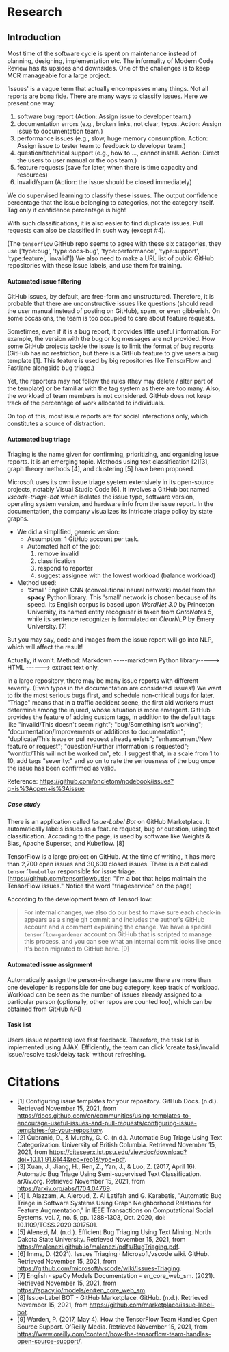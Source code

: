 # Research

## Introduction

Most time of the software cycle is spent on maintenance instead of planning, designing, implementation etc. The informality of Modern Code Review has its upsides and downsides. One of the challenges is to keep MCR manageable for a large project.

‘Issues' is a vague term that actually encompasses many things. Not all reports are bona fide. There are many ways to classify issues. Here we present one way:

1. software bug report (Action: Assign issue to developer team.)
2. documentation errors (e.g., broken links, not clear, typos. Action: Assign issue to documentation team.)
3. performance issues (e.g., slow, huge memory consumption. Action: Assign issue to tester team to feedback to developer team.)
4. question/technical support (e.g., how to ..., cannot install. Action: Direct the users to user manual or the ops team.)
5. feature requests (save for later, when there is time capacity and resources)
6. invalid/spam (Action: the issue should be closed immediately)

We do supervised learning to classify these issues. The output confidence percentage that the issue belonging to categories, not the category itself. Tag only if confidence percentage is high!

With such classifications, it is also easier to find duplicate issues. Pull requests can also be classified in such way (except #4).

(The `tensorflow` GitHub repo seems to agree with these six categories, they use ['type:bug', 'type:docs-bug', 'type:performance', 'type:support', 'type:feature', 'invalid']) We also need to make a URL list of public GitHub repositories with these issue labels, and use them for training.

#### Automated issue filtering
GitHub issues, by default, are free-form and unstructured. Therefore, it is probable that there are unconstructive issues like questions (should read the user manual instead of posting on GitHub), spam, or even gibberish. On some occasions, the team is too occupied to care about feature requests.

Sometimes, even if it is a bug report, it provides little useful information. For example, the version with the bug or log messages are not provided. How some GitHub projects tackle the issue is to limit the format of bug reports (GitHub has no restriction, but there is a GitHub feature to give users a bug template [1]. This feature is used by big repositories like TensorFlow and Fastlane alongside bug triage.)

Yet, the reporters may not follow the rules (they may delete / alter part of the template) or be familiar with the tag system as there are too many. Also, the workload of team members is not considered. GitHub does not keep track of the percentage of work allocated to individuals.

On top of this, most issue reports are for social interactions only, which constitutes a source of distraction.

#### Automated bug triage
Triaging is the name given for confirming, prioritizing, and organizing issue reports. It is an emerging topic. Methods using text classification [2][3], graph theory methods [4], and clustering [5] have been proposed.

Microsoft uses its own issue triage syetem extensively in its open-source projects, notably Visual Studio Code [6]. It involves a GitHub bot named *vscode-triage-bot* which isolates the issue type, software version, operating system version, and hardware info from the issue report. In the documentation, the company visualizes its intricate triage policy by state graphs.

* We did a simplified, generic version:
	* Assumption: 1 GitHub account per task.
	* Automated half of the job:
		1. remove invalid
		2. classification
		3. respond to reporter
		4. suggest assignee with the lowest workload (balance workload)
* Method used:
	* 'Small' English CNN (convolutional neural network) model from the **spacy** Python library. This 'small' network is chosen because of its speed. Its English corpus is based upon *WordNet 3.0* by Princeton University, its named entity recogniser is taken from *OntoNotes 5*, while its sentence recognizer is formulated on *ClearNLP* by Emery University. [7]

But you may say, code and images from the issue report will go into NLP, which will affect the result!

Actually, it won't. Method: Markdown -----markdown Python library-----> HTML ------> extract text only.

In a large repository, there may be many issue reports with different severity. (Even typos in the documentation are considered issues!) We want to fix the most serious bugs first, and schedule non-critical bugs for later. "Triage" means that in a traffic accident scene, the first aid workers must determine among the injured, whose situation is more emergent. GitHub provides the feature of adding custom tags, in addition to the default tags like "invalid/This doesn't seem right"; "bug/Something isn't working"; "documentation/Improvements or additions to documentation"; "duplicate/This issue or pull request already exists"; "enhancement/New feature or request"; "question/Further information is requested"; "wontfix/This will not be worked on", etc. I suggest that, in a scale from 1 to 10, add tags "severity:<level>" and so on to rate the seriousness of the bug once the issue has been confirmed as valid.
	
Reference: https://github.com/oncletom/nodebook/issues?q=is%3Aopen+is%3Aissue
	
##### Case study
There is an application called *Issue-Label Bot* on GitHub Marketplace. It automatically labels issues as a feature request, bug or question, using text classification. According to the page, is used by software like Weights & Bias, Apache Superset, and Kubeflow. [8]

TensorFlow is a large project on GitHub. At the time of writing, it has more than 2,700 open issues and 30,600 closed issues.
There is a bot called `tensorflowbutler` responsible for issue triage. (https://github.com/tensorflowbutler: "I'm a bot that helps maintain the TensorFlow issues." Notice the word "triageservice" on the page)

According to the development team of TensorFlow:
> For internal changes, we also do our best to make sure each check-in appears as a single git commit and includes the author's GitHub account and a comment explaining the change. We have a special `tensorflow-gardener` account on GitHub that is scripted to manage this process, and you can see what an internal commit looks like once it's been migrated to GitHub here. [9]

#### Automated issue assignment
Automatically assign the person-in-charge (assume there are more than one developer is responsible for one bug category, keep track of workload. Workload can be seen as the number of issues already assigned to a particular person (optionally, other repos are counted too), which can be obtained from GitHub API)


#### Task list
Users (issue reporters) love fast feedback. Therefore, the task list is implemented using AJAX. Efficiently, the team can click 'create task/invalid issue/resolve task/delay task' without refreshing.

# Citations
- [1] Configuring issue templates for your repository. GitHub Docs. (n.d.). Retrieved November 15, 2021, from https://docs.github.com/en/communities/using-templates-to-encourage-useful-issues-and-pull-requests/configuring-issue-templates-for-your-repository.
- [2] Čubranić, D., & Murphy, G. C. (n.d.). Automatic Bug Triage Using Text Categorization. University of British Columbia. Retrieved November 15, 2021, from https://citeseerx.ist.psu.edu/viewdoc/download?doi=10.1.1.91.6144&rep=rep1&type=pdf. 
- [3] Xuan, J., Jiang, H., Ren, Z., Yan, J., & Luo, Z. (2017, April 16). Automatic Bug Triage Using Semi-supervised Text Classification. arXiv.org. Retrieved November 15, 2021, from https://arxiv.org/abs/1704.04769.
- [4] I. Alazzam, A. Aleroud, Z. Al Latifah and G. Karabatis, "Automatic Bug Triage in Software Systems Using Graph Neighborhood Relations for Feature Augmentation," in IEEE Transactions on Computational Social Systems, vol. 7, no. 5, pp. 1288-1303, Oct. 2020, doi: 10.1109/TCSS.2020.3017501.
- [5] Alenezi, M. (n.d.). Efficient Bug Triaging Using Text Mining. North Dakota State University. Retrieved November 15, 2021, from https://malenezi.github.io/malenezi/pdfs/BugTriaging.pdf.
- [6] Imms, D. (2021). Issues Triaging · Microsoft/vscode wiki. GitHub. Retrieved November 15, 2021, from https://github.com/microsoft/vscode/wiki/Issues-Triaging.
- [7] English · spaCy Models Documentation - en_core_web_sm. (2021). Retrieved November 15, 2021, from https://spacy.io/models/en#en_core_web_sm. 
- [8] Issue-Label BOT - GitHub Marketplace. GitHub. (n.d.). Retrieved November 15, 2021, from https://github.com/marketplace/issue-label-bot. 
- [9] Warden, P. (2017, May 4). How the TensorFlow Team Handles Open Source Support. O'Reilly Media. Retrieved November 15, 2021, from https://www.oreilly.com/content/how-the-tensorflow-team-handles-open-source-support/.
